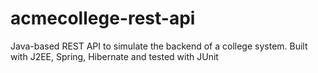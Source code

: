 # acmecollege-rest-api
Java-based REST API to simulate the backend of a college system. Built with J2EE, Spring, Hibernate and tested with JUnit
